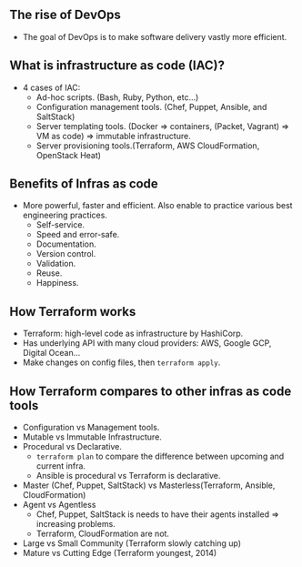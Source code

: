 ## The rise of DevOps
- The goal of DevOps is to make software delivery vastly more efficient.
## What is infrastructure as code (IAC)?
- 4 cases of IAC:
    - Ad-hoc scripts. (Bash, Ruby, Python, etc...)
    - Configuration management tools. (Chef, Puppet, Ansible, and SaltStack)
    - Server templating tools. (Docker => containers, (Packet, Vagrant) => VM as code)
    => immutable infrastructure.
    - Server provisioning tools.(Terraform, AWS CloudFormation, OpenStack Heat)
## Benefits of Infras as code
- More powerful, faster and efficient. Also enable to practice various
best engineering practices.
    - Self-service.
    - Speed and error-safe.
    - Documentation.
    - Version control.
    - Validation.
    - Reuse.
    - Happiness.
## How Terraform works
- Terraform: high-level code as infrastructure by HashiCorp.
- Has underlying API with many cloud providers: AWS, Google GCP, Digital Ocean...
- Make changes on config files, then `terraform apply`.
## How Terraform compares to other infras as code tools
- Configuration vs Management tools.
- Mutable vs Immutable Infrastructure.
- Procedural vs Declarative.
    - `terraform plan` to compare the difference between upcoming
    and current infra.
    - Ansible is procedural vs Terraform is declarative.
- Master (Chef, Puppet, SaltStack) vs Masterless(Terraform, Ansible, CloudFormation)
- Agent vs Agentless
    - Chef, Puppet, SaltStack is needs to have their agents installed => increasing problems.
    - Terraform, CloudFormation are not.
- Large vs Small Community (Terraform slowly catching up)
- Mature vs Cutting Edge (Terraform youngest, 2014)